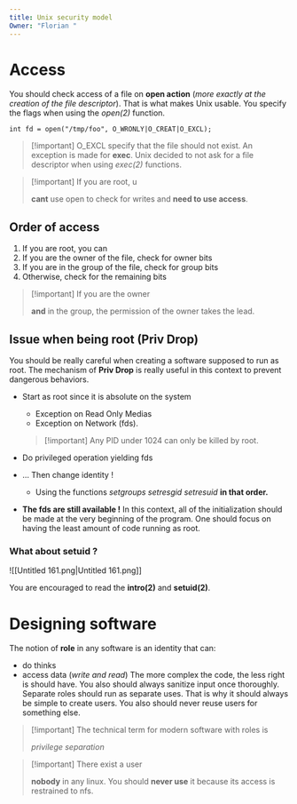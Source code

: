 ```yaml
---
title: Unix security model
Owner: "Florian "
---
```

# Access
You should check access of a file on **open action** (_more exactly at the creation of the file descriptor_). That is what makes Unix usable. You specify the flags when using the _open(2)_ function.
```Shell
int fd = open("/tmp/foo", O_WRONLY|O_CREAT|O_EXCL);
```

> [!important] O_EXCL specify that the file should not exist.
An exception is made for **exec**. Unix decided to not ask for a file descriptor when using _exec(2)_ functions.

> [!important] If you are root, u
> 
> **cant** use open to check for writes and **need to use access**.
## Order of access
1. If you are root, you can
2. If you are the owner of the file, check for owner bits
3. If you are in the group of the file, check for group bits
4. Otherwise, check for the remaining bits

> [!important] If you are the owner
> 
> **and** in the group, the permission of the owner takes the lead.
## Issue when being root (Priv Drop)
You should be really careful when creating a software supposed to run as root.
The mechanism of **Priv Drop** is really useful in this context to prevent dangerous behaviors.
- Start as root since it is absolute on the system
    
    - Exception on Read Only Medias
    - Exception on Network (fds).
    
    > [!important] Any PID under 1024 can only be killed by root.
    
- Do privileged operation yielding fds
- … Then change identity !
    - Using the functions _setgroups setresgid setresuid_ **in that order.**
- **The fds are still available !**
In this context, all of the initialization should be made at the very beginning of the program. One should focus on having the least amount of code running as root.
### What about setuid ?
![[Untitled 161.png|Untitled 161.png]]

You are encouraged to read the **intro(2)** and **setuid(2)**.
# Designing software
The notion of **role** in any software is an identity that can:
- do thinks
- access data (_write and read_)
The more complex the code, the less right is should have.
You also should always sanitize input once thoroughly.
Separate roles should run as separate uses. That is why it should always be simple to create users. You also should never reuse users for something else.

> [!important] The technical term for modern software with roles is
> 
> _privilege separation_

> [!important] There exist a user
> 
> **nobody** in any linux. You should **never use** it because its access is restrained to nfs.